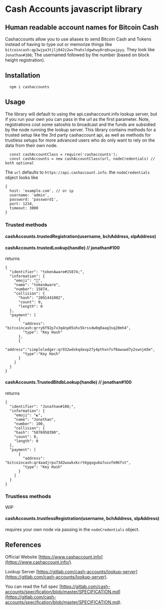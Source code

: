 # Cash Accounts javascript library

## Human readable account names for Bitcoin Cash

Cashaccounts allow you to use aliases to send Bitcoin Cash and Tokens instead of
having to type out or memorize things like
`bitcoincash:qp3wjpa3tjlj042z2wv7hahsldgwhwy0rq9sywjpyy`. They look like
`Jonathan#100`; The usernamed followed by the number (based on block height
registration).

## Installation

```
  npm i cashaccounts
```

## Usage

The library will default to using the api.cashaccount.info lookup server, but if
you run your own you can pass in the url as the first parameter. Note,
registrations cost some satoshis to broadcast and the funds are subsidied by the
node running the lookup server. This library contains methods for a trusted
setup like the 3rd party cashaccount api, as well as methods for trustless
setups for more advanced users who do only want to rely on the data from their
own node.

```
  const cashAccountClass = require('cashaccounts');
  const cashAccounts = new cashAccountClass(url, nodeCredentials) // both optional
```

The `url` defaults to `https://api.cashaccount.info`. the `nodeCredentials`
object looks like

```
{
  host: 'example.com', // or ip
  username: 'admin',
  password: 'password1',
  port: 1234,
  timeout: 3000
}
```

### Trusted methods

#### cashAccounts.trustedRegistration(username, bchAddress, slpAddress)

#### cashAccounts.trustedLookup(handle) // jonathan#100

returns

```
{
  "identifier": "tokenAware#15874;",
  "information": {
    "emoji": "🐙",
    "name": "tokenAware",
    "number": 15874,
    "collision": {
      "hash": "2091441002",
      "count": 0,
      "length": 0
  },
  "payment": [
      {
        "address": "bitcoincash:qrry6f92p7x3q4np05xhv5krssdw0q0aaq3sq20mh4",
        "type": "Key Hash"
      },
      {
        "address":"simpleledger:qr932wdxkqdavp27y4pthxn7sf0awuwd7y2swnjm5m",
        "type":"Key Hash"
      }
    ]
  }
}
```

#### cashAccounts.TrustedBitdbLookup(handle) // jonathan#100

returns

```
{
  "identifier": "Jonathan#100;",
  "information": {
    "emoji": "☯",
    "name": "Jonathan",
    "number": 100,
    "collision": {
    "hash": "5876958390",
    "count": 0,
    "length": 0
  },
  "payment": [
      {
        "address": "bitcoincash:qr4aadjrpu73d2wxwkxkcrt6gqxgu6a7usxfm96fst",
        "type": "Key Hash"
      }
    ]
  }
}
```

### Trustless methods

WIP

#### cashAccounts.trustlessRegistration(username, bchAddress, slpAddress)

requires your own node via passing in the `nodeCredentials` object.

## References

Official Website [https://www.cashaccount.info](https://www.cashaccount.info/).

Lookup Server
[https://gitlab.com/cash-accounts/lookup-server](https://gitlab.com/cash-accounts/lookup-server).

You can read the full spec
[https://gitlab.com/cash-accounts/specification/blob/master/SPECIFICATION.md](https://gitlab.com/cash-accounts/specification/blob/master/SPECIFICATION.md).
